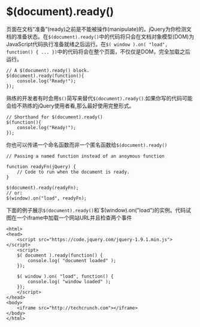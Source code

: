 # $(document).ready()
页面在文档“准备”(ready)之前是不能被操作(manipulate)的。jQuery为你检测文档的准备状态。在`$(document).ready()`中的代码将只会在文档对象模型(DOM)为JavaScript代码执行准备就绪之后运行。在`$( window ).on( "load", function() { ... })`中的代码将会在整个页面，不仅仅是DOM，完全加载之后运行。
```
// A $(document).ready() block.
$(document).ready(function(){
	console.log("Ready!");
});
```
熟练的开发者有时会用`$()`简写来替代`$(document).ready()`.如果你写的代码可能会给不熟练的jQuery使用者看,那么最好使用完整形式。
```
// Shorthand for $(document).ready()
$(function(){
	console.log("Ready!");
});
```
你也可以传递一个命名函数而非一个匿名函数给`$(document).ready()`
```
// Passing a named function instead of an anoymous function

function readyFn(jQuery) {
	// Code to run when the document is ready.
}

$(document).ready(readyFn);
// or:
$(window).on("load", readyFn);
```
下面的例子展示`$(document).ready()`和`$(window).on("load")的实例。代码试图在一个iframe中加载一个网站URL并且检查两个事件
```
<html>
<head>
    <script src="https://code.jquery.com/jquery-1.9.1.min.js"></script>
    <script>
    $( document ).ready(function() {
        console.log( "document loaded" );
    });
 
    $( window ).on( "load", function() {
        console.log( "window loaded" );
    });
    </script>
</head>
<body>
    <iframe src="http://techcrunch.com"></iframe>
</body>
</html>
```